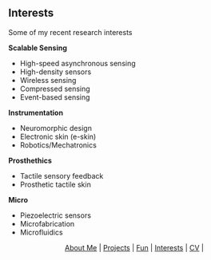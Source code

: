 ## Interests

Some of my recent research interests

**Scalable Sensing**
- High-speed asynchronous sensing
- High-density sensors
- Wireless sensing
- Compressed sensing
- Event-based sensing

**Instrumentation**
- Neuromorphic design
- Electronic skin (e-skin)
- Robotics/Mechatronics

**Prosthethics**
- Tactile sensory feedback
- Prosthetic tactile skin

**Micro**
- Piezoelectric sensors
- Microfabrication
- Microfluidics


<p align="center">
  <a href="http://arielslepyan.me/Aboutme">About Me</a> |         
  <a href="http://arielslepyan.me/Projects">Projects</a> |
  <a href="http://arielslepyan.me/Fun">Fun</a> |
  <a href="http://arielslepyan.me/Interests">Interests</a> |
  <a href="http://arielslepyan.me/CV">CV</a> |
</p>
